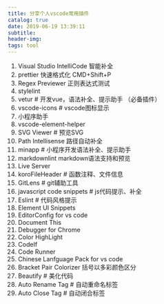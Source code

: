 ```yaml
---
title: 分享个人vscode常用插件
catalog: true
date: 2019-06-19 13:39:11
subtitle:
header-img:
tags: tool
---
```


1. Visual Studio IntelliCode 智能补全
2. prettier 快速格式化 CMD+Shift+P
3. Regex Previewer 正则表达式测试
4. stylelint
5. vetur # 开发vue，语法补全、提示助手 （必备插件）
6. vscode-icons # vscode图标显示
7. 小程序助手
8. vscode-element-helper
9. SVG Viewer # 预览SVG
10. Path Intellisense 路径自动补全
11. minapp # 小程序开发语法补全、提示助手
12. markdownlint markdown语法支持和预览
13. Live Server
14. koroFileHeader # 函数注释、文件信息
15. GitLens # git辅助工具
16. javascript code snippets # js代码提示、补全
17. Eslint # 代码风格提示
18. Element UI Snippets
19. EditorConfig for vs code
20. Document This
21. Debugger for Chrome
22. Color HighLight
23. CodeIf
24. Code Runner
25. Chinese Lanfguage Pack for vs code
26. Bracket Pair Colorizer 括号以多彩颜色区分
27. Beautify    # 美化代码
28. Auto Rename Tag # 自动重命名标签
29. Auto Close Tag  # 自动闭合标签
